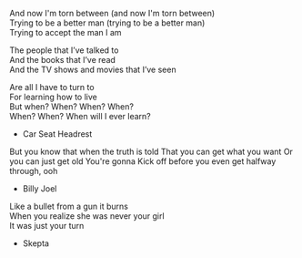 And now I'm torn between (and now I'm torn between)  
Trying to be a better man (trying to be a better man)  
Trying to accept the man I am  

The people that I’ve talked to  
And the books that I’ve read  
And the TV shows and movies that I’ve seen  

Are all I have to turn to  
For learning how to live  
But when? When? When? When?  
When? When? When will I ever learn?  

- Car Seat Headrest

But you know that when the truth is told
That you can get what you want
Or you can just get old
You're gonna
Kick off before you even get halfway through, ooh

- Billy Joel

Like a bullet from a gun it burns  
When you realize she was never your girl  
It was just your turn  

- Skepta
